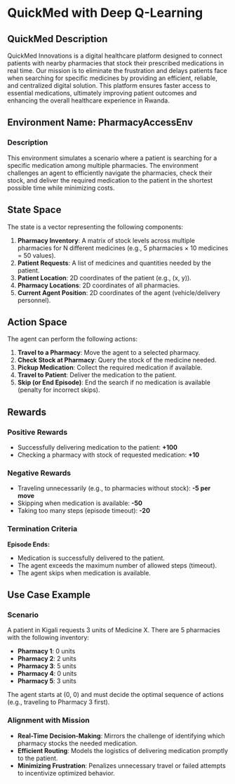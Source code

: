 # QuickMed with Deep Q-Learning

## QuickMed Description

QuickMed Innovations is a digital healthcare platform designed to connect patients with nearby pharmacies that stock their prescribed medications in real time. Our mission is to eliminate the frustration and delays patients face when searching for specific medicines by providing an efficient, reliable, and centralized digital solution. This platform ensures faster access to essential medications, ultimately improving patient outcomes and enhancing the overall healthcare experience in Rwanda.

## Environment Name: PharmacyAccessEnv

### Description

This environment simulates a scenario where a patient is searching for a specific medication among multiple pharmacies. The environment challenges an agent to efficiently navigate the pharmacies, check their stock, and deliver the required medication to the patient in the shortest possible time while minimizing costs.

## State Space

The state is a vector representing the following components:

1. **Pharmacy Inventory**: A matrix of stock levels across multiple pharmacies for N different medicines (e.g., 5 pharmacies × 10 medicines = 50 values).
2. **Patient Requests**: A list of medicines and quantities needed by the patient.
3. **Patient Location**: 2D coordinates of the patient (e.g., (x, y)).
4. **Pharmacy Locations**: 2D coordinates of all pharmacies.
5. **Current Agent Position**: 2D coordinates of the agent (vehicle/delivery personnel).

## Action Space

The agent can perform the following actions:

1. **Travel to a Pharmacy**: Move the agent to a selected pharmacy.
2. **Check Stock at Pharmacy**: Query the stock of the medicine needed.
3. **Pickup Medication**: Collect the required medication if available.
4. **Travel to Patient**: Deliver the medication to the patient.
5. **Skip (or End Episode)**: End the search if no medication is available (penalty for incorrect skips).

## Rewards

### Positive Rewards

- Successfully delivering medication to the patient: **+100**
- Checking a pharmacy with stock of requested medication: **+10**

### Negative Rewards

- Traveling unnecessarily (e.g., to pharmacies without stock): **-5 per move**
- Skipping when medication is available: **-50**
- Taking too many steps (episode timeout): **-20**

### Termination Criteria

**Episode Ends:**

- Medication is successfully delivered to the patient.
- The agent exceeds the maximum number of allowed steps (timeout).
- The agent skips when medication is available.

## Use Case Example

### Scenario

A patient in Kigali requests 3 units of Medicine X. There are 5 pharmacies with the following inventory:

- **Pharmacy 1**: 0 units
- **Pharmacy 2**: 2 units
- **Pharmacy 3**: 5 units
- **Pharmacy 4**: 0 units
- **Pharmacy 5**: 3 units

The agent starts at (0, 0) and must decide the optimal sequence of actions (e.g., traveling to Pharmacy 3 first).

### Alignment with Mission

- **Real-Time Decision-Making**: Mirrors the challenge of identifying which pharmacy stocks the needed medication.
- **Efficient Routing**: Models the logistics of delivering medication promptly to the patient.
- **Minimizing Frustration**: Penalizes unnecessary travel or failed attempts to incentivize optimized behavior.

